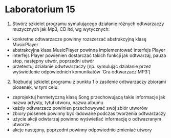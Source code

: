# Laboratorium 15

 1. Stwórz szkielet programu symulującego działanie różnych odtwarzaczy muzycznych jak Mp3, CD itd, wg wytycznych:
 * konkretne odtwarzacze powinny rozszerzać abstrakcyjną klasę MusicPlayer
 * abstrakcyjna klasa MusicPlayer powinna implementować interfejs Player
 * interfejs Player powienien dostarczać takich funkcji jak odtwarzaj, pauza stop, następny utwór, poprzedni utwór
 * przetestuj działanie odwtwarzaczy (np. symulując działanie przez wyświetlenie odpowiednich komunikatów 'Gra odtwarzacz MP3')
 
 2. Rozbuduj szkielet programu z punktu 1 o zasilenie odtwarzaczy zbiorami piosenek, w tym celu:
 * zaprojektuj hermetyczną klasę Song przechowującą takie informacje jak nazwa artysty, tytuł utworu, nazwa albumu
 * każdy odtwarzacz powinien przechowywać swój zbiór utworów
 * zbiory piosenek powinny być ładowane podczas tworzenia odtwarzaczy
 * użycie akcji odwtarzaj powinno wyświetlać informację o odtwazranym utworze
 * akcje następny, poprzedni powinny odpowiednio zmieniać utwory

